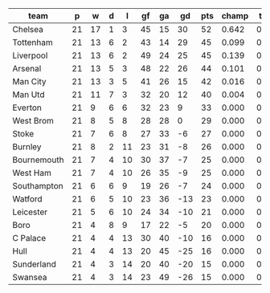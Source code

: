 |    team     | p  | w  | d | l  | gf | ga | gd  | pts | champ | top2  | top3  | top4  |  5-7  | bot4  | bot3  | bot2  |
|-------------|----|----|---|----|----|----|-----|-----|-------|-------|-------|-------|-------|-------|-------|-------|
| Chelsea     | 21 | 17 | 1 |  3 | 45 | 15 |  30 |  52 | 0.642 | 0.852 | 0.943 | 0.984 | 0.016 | 0.000 | 0.000 | 0.000|
| Tottenham   | 21 | 13 | 6 |  2 | 43 | 14 |  29 |  45 | 0.099 | 0.329 | 0.578 | 0.795 | 0.205 | 0.000 | 0.000 | 0.000|
| Liverpool   | 21 | 13 | 6 |  2 | 49 | 24 |  25 |  45 | 0.139 | 0.403 | 0.645 | 0.843 | 0.157 | 0.000 | 0.000 | 0.000|
| Arsenal     | 21 | 13 | 5 |  3 | 48 | 22 |  26 |  44 | 0.101 | 0.323 | 0.575 | 0.798 | 0.202 | 0.000 | 0.000 | 0.000|
| Man City    | 21 | 13 | 3 |  5 | 41 | 26 |  15 |  42 | 0.016 | 0.070 | 0.181 | 0.384 | 0.615 | 0.000 | 0.000 | 0.000|
| Man Utd     | 21 | 11 | 7 |  3 | 32 | 20 |  12 |  40 | 0.004 | 0.023 | 0.078 | 0.193 | 0.797 | 0.000 | 0.000 | 0.000|
| Everton     | 21 |  9 | 6 |  6 | 32 | 23 |   9 |  33 | 0.000 | 0.000 | 0.001 | 0.004 | 0.694 | 0.000 | 0.000 | 0.000|
| West Brom   | 21 |  8 | 5 |  8 | 28 | 28 |   0 |  29 | 0.000 | 0.000 | 0.000 | 0.000 | 0.172 | 0.006 | 0.002 | 0.000|
| Stoke       | 21 |  7 | 6 |  8 | 27 | 33 |  -6 |  27 | 0.000 | 0.000 | 0.000 | 0.000 | 0.035 | 0.034 | 0.014 | 0.004|
| Burnley     | 21 |  8 | 2 | 11 | 23 | 31 |  -8 |  26 | 0.000 | 0.000 | 0.000 | 0.000 | 0.028 | 0.050 | 0.019 | 0.006|
| Bournemouth | 21 |  7 | 4 | 10 | 30 | 37 |  -7 |  25 | 0.000 | 0.000 | 0.000 | 0.000 | 0.023 | 0.054 | 0.023 | 0.008|
| West Ham    | 21 |  7 | 4 | 10 | 26 | 35 |  -9 |  25 | 0.000 | 0.000 | 0.000 | 0.000 | 0.005 | 0.166 | 0.086 | 0.033|
| Southampton | 21 |  6 | 6 |  9 | 19 | 26 |  -7 |  24 | 0.000 | 0.000 | 0.000 | 0.000 | 0.035 | 0.033 | 0.014 | 0.004|
| Watford     | 21 |  6 | 5 | 10 | 23 | 36 | -13 |  23 | 0.000 | 0.000 | 0.000 | 0.000 | 0.003 | 0.249 | 0.138 | 0.061|
| Leicester   | 21 |  5 | 6 | 10 | 24 | 34 | -10 |  21 | 0.000 | 0.000 | 0.000 | 0.000 | 0.004 | 0.222 | 0.121 | 0.052|
| Boro        | 21 |  4 | 8 |  9 | 17 | 22 |  -5 |  20 | 0.000 | 0.000 | 0.000 | 0.000 | 0.009 | 0.113 | 0.059 | 0.026|
| C Palace    | 21 |  4 | 4 | 13 | 30 | 40 | -10 |  16 | 0.000 | 0.000 | 0.000 | 0.000 | 0.000 | 0.640 | 0.473 | 0.291|
| Hull        | 21 |  4 | 4 | 13 | 20 | 45 | -25 |  16 | 0.000 | 0.000 | 0.000 | 0.000 | 0.000 | 0.803 | 0.666 | 0.489|
| Sunderland  | 21 |  4 | 3 | 14 | 20 | 40 | -20 |  15 | 0.000 | 0.000 | 0.000 | 0.000 | 0.000 | 0.841 | 0.729 | 0.553|
| Swansea     | 21 |  4 | 3 | 14 | 23 | 49 | -26 |  15 | 0.000 | 0.000 | 0.000 | 0.000 | 0.000 | 0.787 | 0.659 | 0.474|
